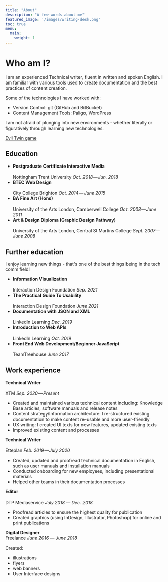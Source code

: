 ```yaml
---
title: "About"
description: "A few words about me"
featured_image: '/images/writing-desk.png'
toc: true
menu:
  main:
    weight: 1
---
```

<!-- {{< figure src="/images/writing-desk.png" title="Tech writers desk" >}} -->

# Who am I?

I am an experienced Technical writer, fluent in written and spoken English. I am familiar with various tools used to create documentation and the best practices of content creation. 

Some of the technologies I have worked with:
- Version Control: git (GitHub and BitBucket)
- Content Management Tools: Paligo, WordPress  

I am not afraid of plunging into new environments -  whether literally or figuratively through learning new technologies. 

[Evil Twin game](https://friendly-meringue-6e4eeb.netlify.app/)

## Education

- **Postgraduate Certificate Interactive Media**   <br />  
 Nottingham Trent University *Oct. 2018 ― Jun. 2018*
- **BTEC Web Design**   <br />  
City College Brighton *Oct. 2014 ― June 2015* 
- **BA Fine Art (Hons)**  <br />  
University of the Arts London, Camberwell College *Oct. 2008 ― June 2011*  
- **Art & Design Diploma (Graphic Design Pathway)**   <br />  
University of the Arts London, Central St Martins College *Sept. 2007― June 2008* 

## Further education 

I enjoy learning new things - that's one of the best things being in the tech comm field!

- **Information Visualization**  <br />  
 Interaction Design Foundation *Sep. 2021* 
- **The Practical Guide To Usability**  <br />  
 Interaction Design Foundation *June 2021* 
- **Documentation with JSON and XML**  <br />  
LinkedIn Learning *Dec. 2019* 
- **Introduction to Web APIs**  <br />  
LinkedIn Learning *Oct. 2019* 
- **Front End Web Development/Beginner JavaScript**  <br />  
 TeamTreehouse *June 2017*


## Work experience

**Technical Writer**  <br />  
XTM *Sep. 2020 ― Present* 

- Created and maintained various technical content including:  Knowledge Base articles, software manuals and release notes 
- Content strategy/Information architecture: I re-structured existing documentation to make content re-usable and more user-friendly 
- UX writing: I created UI texts for new features, updated existing texts 
- Improved existing content and processes 

 **Technical Writer**  <br />  
 Etteplan *Feb. 2019 ― July 2020*

- Created, updated and proofread technical documentation in English, such as user manuals and installation manuals
- Conducted onboarding for new employees, including presentational materials
- Helped other teams in their documentation processes 


 **Editor**  <br />  
 DTP Mediaservice *July 2018 ― Dec. 2018*

 - Proofread articles to ensure the highest quality for publication
 - Created graphics (using InDesign, Illustrator, Photoshop) for online and print publications 

**Digital Designer**   <br />
Freelance *June 2016 ― June 2018*
 
 Created: 
 - illustrations
 - flyers
 - web banners
 - User Interface designs

